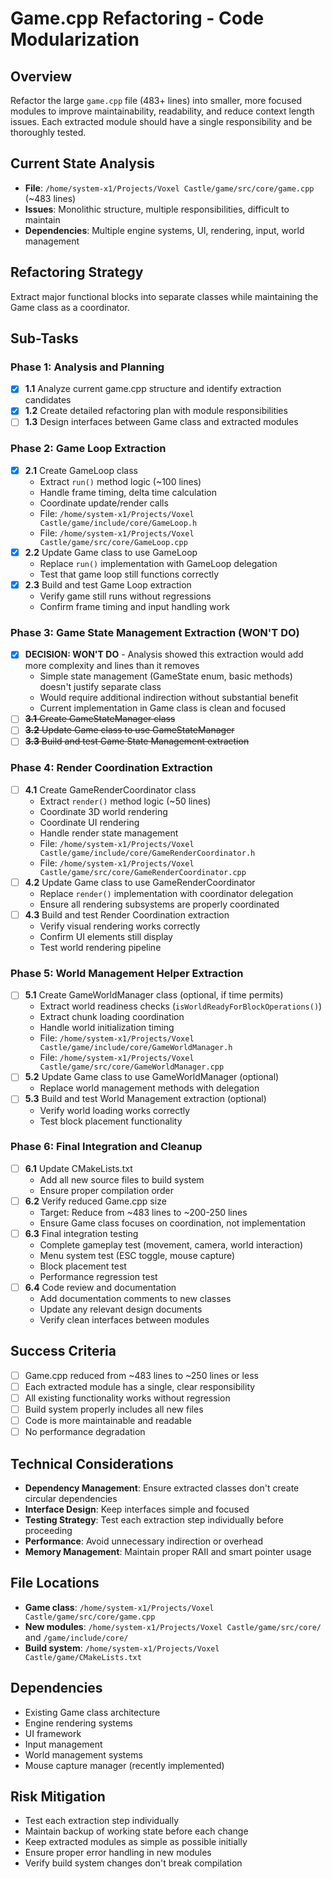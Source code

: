 # Game.cpp Refactoring - Code Modularization

## Overview
Refactor the large `game.cpp` file (483+ lines) into smaller, more focused modules to improve maintainability, readability, and reduce context length issues. Each extracted module should have a single responsibility and be thoroughly tested.

## Current State Analysis
- **File**: `/home/system-x1/Projects/Voxel Castle/game/src/core/game.cpp` (~483 lines)
- **Issues**: Monolithic structure, multiple responsibilities, difficult to maintain
- **Dependencies**: Multiple engine systems, UI, rendering, input, world management

## Refactoring Strategy
Extract major functional blocks into separate classes while maintaining the Game class as a coordinator.

## Sub-Tasks

### Phase 1: Analysis and Planning
- [x] **1.1** Analyze current game.cpp structure and identify extraction candidates
- [x] **1.2** Create detailed refactoring plan with module responsibilities
- [ ] **1.3** Design interfaces between Game class and extracted modules

### Phase 2: Game Loop Extraction
- [x] **2.1** Create GameLoop class
  - Extract `run()` method logic (~100 lines)
  - Handle frame timing, delta time calculation
  - Coordinate update/render calls
  - File: `/home/system-x1/Projects/Voxel Castle/game/include/core/GameLoop.h`
  - File: `/home/system-x1/Projects/Voxel Castle/game/src/core/GameLoop.cpp`
- [x] **2.2** Update Game class to use GameLoop
  - Replace `run()` implementation with GameLoop delegation
  - Test that game loop still functions correctly
- [x] **2.3** Build and test Game Loop extraction
  - Verify game still runs without regressions
  - Confirm frame timing and input handling work

### Phase 3: Game State Management Extraction (WON'T DO)
- [x] **DECISION: WON'T DO** - Analysis showed this extraction would add more complexity and lines than it removes
  - Simple state management (GameState enum, basic methods) doesn't justify separate class
  - Would require additional indirection without substantial benefit
  - Current implementation in Game class is clean and focused
- [ ] ~~**3.1** Create GameStateManager class~~
- [ ] ~~**3.2** Update Game class to use GameStateManager~~
- [ ] ~~**3.3** Build and test Game State Management extraction~~

### Phase 4: Render Coordination Extraction
- [ ] **4.1** Create GameRenderCoordinator class
  - Extract `render()` method logic (~50 lines)
  - Coordinate 3D world rendering
  - Coordinate UI rendering
  - Handle render state management
  - File: `/home/system-x1/Projects/Voxel Castle/game/include/core/GameRenderCoordinator.h`
  - File: `/home/system-x1/Projects/Voxel Castle/game/src/core/GameRenderCoordinator.cpp`
- [ ] **4.2** Update Game class to use GameRenderCoordinator
  - Replace `render()` implementation with coordinator delegation
  - Ensure all rendering subsystems are properly coordinated
- [ ] **4.3** Build and test Render Coordination extraction
  - Verify visual rendering works correctly
  - Confirm UI elements still display
  - Test world rendering pipeline

### Phase 5: World Management Helper Extraction
- [ ] **5.1** Create GameWorldManager class (optional, if time permits)
  - Extract world readiness checks (`isWorldReadyForBlockOperations()`)
  - Extract chunk loading coordination
  - Handle world initialization timing
  - File: `/home/system-x1/Projects/Voxel Castle/game/include/core/GameWorldManager.h`
  - File: `/home/system-x1/Projects/Voxel Castle/game/src/core/GameWorldManager.cpp`
- [ ] **5.2** Update Game class to use GameWorldManager (optional)
  - Replace world management methods with delegation
- [ ] **5.3** Build and test World Management extraction (optional)
  - Verify world loading works correctly
  - Test block placement functionality

### Phase 6: Final Integration and Cleanup
- [ ] **6.1** Update CMakeLists.txt
  - Add all new source files to build system
  - Ensure proper compilation order
- [ ] **6.2** Verify reduced Game.cpp size
  - Target: Reduce from ~483 lines to ~200-250 lines
  - Ensure Game class focuses on coordination, not implementation
- [ ] **6.3** Final integration testing
  - Complete gameplay test (movement, camera, world interaction)
  - Menu system test (ESC toggle, mouse capture)
  - Block placement test
  - Performance regression test
- [ ] **6.4** Code review and documentation
  - Add documentation comments to new classes
  - Update any relevant design documents
  - Verify clean interfaces between modules

## Success Criteria
- [ ] Game.cpp reduced from ~483 lines to ~250 lines or less
- [ ] Each extracted module has a single, clear responsibility
- [ ] All existing functionality works without regression
- [ ] Build system properly includes all new files
- [ ] Code is more maintainable and readable
- [ ] No performance degradation

## Technical Considerations
- **Dependency Management**: Ensure extracted classes don't create circular dependencies
- **Interface Design**: Keep interfaces simple and focused
- **Testing Strategy**: Test each extraction step individually before proceeding
- **Performance**: Avoid unnecessary indirection or overhead
- **Memory Management**: Maintain proper RAII and smart pointer usage

## File Locations
- **Game class**: `/home/system-x1/Projects/Voxel Castle/game/src/core/game.cpp`
- **New modules**: `/home/system-x1/Projects/Voxel Castle/game/src/core/` and `/game/include/core/`
- **Build system**: `/home/system-x1/Projects/Voxel Castle/game/CMakeLists.txt`

## Dependencies
- Existing Game class architecture
- Engine rendering systems
- UI framework
- Input management
- World management systems
- Mouse capture manager (recently implemented)

## Risk Mitigation
- Test each extraction step individually
- Maintain backup of working state before each change
- Keep extracted modules as simple as possible initially
- Ensure proper error handling in new modules
- Verify build system changes don't break compilation
